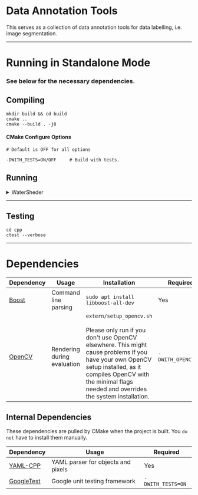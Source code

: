 # Data Annotation Tools

This serves as a collection of data annotation tools for data labelling, i.e. image segmentation.

***

# Running in Standalone Mode

### See below for the necessary dependencies.

## Compiling

```shell
mkdir build && cd build
cmake ..
cmake --build . -j8
```

#### CMake Configure Options

```shell
# Default is OFF for all options

-DWITH_TESTS=ON/OFF     # Build with tests.
```

## Running

<details>
<summary>WaterSheder</summary>
<br>

### A Marker-based Image Segmentation Tool

The algorithm fills the image from drawn marker locations until the image gradient surpasses a specific threshold. This
results in a segmentation around the border of objects with the same color.

To segment an image using the WaterSheder mark connected regions with the mouse. All connected markers form one region,
and you can extend a region by extending the marker. The biggest component needs to be the background, which itself must
have a marker region. This means that at least 2 markers need to be placed.

- [The OpenCV description](https://docs.opencv.org/master/d3/db4/tutorial_py_watershed.html)
- [A great overview over the origin](http://www.cmm.mines-paristech.fr/~beucher/wtshed.html)

```shell
./cpp/app/WaterSheder -h  # Prints the help message.
                          # See it for the required input data and further usage.
```

### Mouse Commands

| Key | Description |  
| ---------- | ----------- |
| `Left` | Draw markers. |

### Keyboard Commands

| Key | Description |  
| ---------- | ----------- |
|`b`| Quick zoom out of the image to see the full image. |
|`c`| Clear all markers in the current visible region. |
|`d`| Toggle delete mode. In delete mode left mouse button strokes remove marked pixels. |
|`n`| Quick zoom into the image to see the enlarged region around your mouse location. <br> The resulting zoom level is based on the `Quick Zoom` trackbar value. |
|`q`| Quit program (Without confirmation). |
|`r`| Toggle to render the watershed mask. |
|`s`| Save the watershed results as a YAML file specified by `-o/--output`. |
|`w`, `SPACE`| Run the watershed algorithm based on the current markers. |
|`0` … `9`  | Set stroke thickness of the left mouse button. |

### Sliders

| Key | Description |  
| ---------- | ----------- |
| `Pos X` | Sets the X pixel position of the top left corner of the visible region. |
| `Pos Y` | Sets the Y pixel position of the top left corner of the visible region. |
| `Zoom` | The current zoom level. 0 = Total zoomed in, 100 = Full image shown. |
| `Quick Zoom` | The zoom level after hitting `n`.  |
| `Thickness` | The thickness of the left mouse button stroke. |

### Best Practices

- Save often! There is no way to reload when the program was closed.
- Zoom in and out of the image with `n` and `b`.
- Repeatedly using `n` follows the mouse movement through the zoomed image.
- If the algorithm does not correctly detect the object border, try to roughly outline the object by extending the
  background marker.
- If you enclose a marker with a loop of another marker, the enclosed region of the inner marker will be part of the
  outer markers region.

</details>

***

## Testing

```shell
cd cpp 
ctest --verbose
```

***

# Dependencies

| Dependency | Usage | Installation | Required | 
| ---------- | ----------- | ------------ | -------- |
| [Boost](https://www.boost.org/) | Command line parsing | `sudo apt install libboost-all-dev` | Yes |
| [OpenCV](https://docs.opencv.org/master/d7/d9f/tutorial_linux_install.html) | Rendering during evaluation | `extern/setup_opencv.sh` <br><br> Please only run if you don't use OpenCV elsewhere. This might cause problems if you have your own OpenCV setup installed, as it compiles OpenCV with the minimal flags needed and overrides the system installation. | `-DWITH_OPENCV=ON` |

## Internal Dependencies

These dependencies are pulled by CMake when the project is built. You `do not` have to install them manually.

| Dependency | Usage | Required | 
| ---------- | ----------- | -------- |
| [YAML-CPP](https://github.com/jbeder/yaml-cpp.git) | YAML parser for objects and pixels | Yes |
| [GoogleTest](https://github.com/google/googletest) | Google unit testing framework | `-DWITH_TESTS=ON` |
